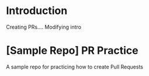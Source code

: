 # Introduction
Creating PRs....
Modifying intro

# [Sample Repo] PR Practice
A sample repo for practicing how to create Pull Requests

